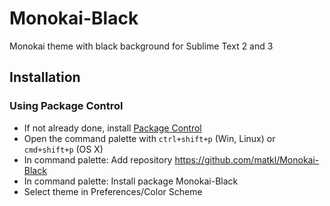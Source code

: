 Monokai-Black
=============

Monokai theme with black background for Sublime Text 2 and 3

## Installation

### Using Package Control

- If not already done, install [Package Control](https://sublime.wbond.net/installation)
- Open the command palette with `ctrl+shift+p` (Win, Linux) or `cmd+shift+p` (OS X)
- In command palette: Add repository https://github.com/matkl/Monokai-Black
- In command palette: Install package Monokai-Black
- Select theme in Preferences/Color Scheme
